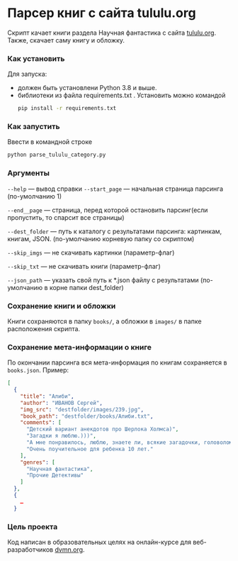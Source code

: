 # Парсер книг с сайта tululu.org

Скрипт качает книги раздела Научная фантастика с сайта [tululu.org](https://tululu.org/). Также, скачает саму книгу и обложку. 

### Как установить
Для запуска:
* должен быть установлени Python 3.8 и выше.
* библиотеки из файла requirements.txt . Установить можно командой 
  ```bash
  pip install -r requirements.txt
  ```

### Как запустить

Ввести в командной строке 
```bash
python parse_tululu_category.py
```

### Аргументы
`--help` — вывод справки
`--start_page` — начальная страница парсинга (по-умолчанию 1)

`--end__page` — страница, перед которой остановить парсинг(если пропустить,
то спарсит все страницы)

`--dest_folder` — путь к каталогу с результатами парсинга: картинкам,
книгам, JSON. (по-умолчанию корневую папку со скриптом)

`--skip_imgs` — не скачивать картинки (параметр-флаг)

`--skip_txt` — не скачивать книги (параметр-флаг)

`--json_path` — указать свой путь к *.json файлу с результатами 
(по-умолчанию в корне папки dest_folder)


### Сохранение книги и обложки

Книги сохраняются в папку `books/`, а обложки в `images/` в папке расположения скрипта.

### Сохранение мета-информации о книге

По окончании парсинга вся мета-информация по книгам сохраняется в `books.json`.
Пример:
```json
[
  {
    "title": "Алиби",
    "author": "ИВАНОВ Сергей",
    "img_src": "destfolder/images/239.jpg",
    "book_path": "destfolder/books/Алиби.txt",
    "comments": [
      "Детский вариант анекдотов про Шерлока Холмса)",
      "Загадки я люблю.)))",
      "А мне понравилось, люблю, знаете ли, всякие загадочки, головоломочки, кроссвордики, Гимнастика ума, одним словом... \nВо всём можно найти положительные моменты, не разгадал загадку, так хоть гренки научился готовить отменные... :-)",
      "Очень поучительное для ребенка 10 лет."
    ],
    "genres": [
      "Научная фантастика",
      "Прочие Детективы"
    ]
  },
  {
    …
  }
  ```

### Цель проекта

Код написан в образовательных целях на онлайн-курсе для веб-разработчиков [dvmn.org](https://dvmn.org/).

